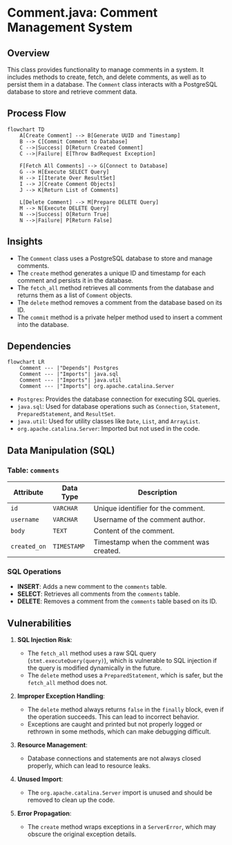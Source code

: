 # Comment.java: Comment Management System

## Overview

This class provides functionality to manage comments in a system. It includes methods to create, fetch, and delete comments, as well as to persist them in a database. The `Comment` class interacts with a PostgreSQL database to store and retrieve comment data.

## Process Flow

```mermaid
flowchart TD
    A[Create Comment] --> B[Generate UUID and Timestamp]
    B --> C[Commit Comment to Database]
    C -->|Success| D[Return Created Comment]
    C -->|Failure| E[Throw BadRequest Exception]

    F[Fetch All Comments] --> G[Connect to Database]
    G --> H[Execute SELECT Query]
    H --> I[Iterate Over ResultSet]
    I --> J[Create Comment Objects]
    J --> K[Return List of Comments]

    L[Delete Comment] --> M[Prepare DELETE Query]
    M --> N[Execute DELETE Query]
    N -->|Success| O[Return True]
    N -->|Failure| P[Return False]
```

## Insights

- The `Comment` class uses a PostgreSQL database to store and manage comments.
- The `create` method generates a unique ID and timestamp for each comment and persists it in the database.
- The `fetch_all` method retrieves all comments from the database and returns them as a list of `Comment` objects.
- The `delete` method removes a comment from the database based on its ID.
- The `commit` method is a private helper method used to insert a comment into the database.

## Dependencies

```mermaid
flowchart LR
    Comment --- |"Depends"| Postgres
    Comment --- |"Imports"| java.sql
    Comment --- |"Imports"| java.util
    Comment --- |"Imports"| org.apache.catalina.Server
```

- `Postgres`: Provides the database connection for executing SQL queries.
- `java.sql`: Used for database operations such as `Connection`, `Statement`, `PreparedStatement`, and `ResultSet`.
- `java.util`: Used for utility classes like `Date`, `List`, and `ArrayList`.
- `org.apache.catalina.Server`: Imported but not used in the code.

## Data Manipulation (SQL)

### Table: `comments`

| Attribute   | Data Type   | Description                          |
|-------------|-------------|--------------------------------------|
| `id`        | `VARCHAR`   | Unique identifier for the comment.  |
| `username`  | `VARCHAR`   | Username of the comment author.     |
| `body`      | `TEXT`      | Content of the comment.             |
| `created_on`| `TIMESTAMP` | Timestamp when the comment was created. |

### SQL Operations

- **INSERT**: Adds a new comment to the `comments` table.
- **SELECT**: Retrieves all comments from the `comments` table.
- **DELETE**: Removes a comment from the `comments` table based on its ID.

## Vulnerabilities

1. **SQL Injection Risk**:
   - The `fetch_all` method uses a raw SQL query (`stmt.executeQuery(query)`), which is vulnerable to SQL injection if the query is modified dynamically in the future.
   - The `delete` method uses a `PreparedStatement`, which is safer, but the `fetch_all` method does not.

2. **Improper Exception Handling**:
   - The `delete` method always returns `false` in the `finally` block, even if the operation succeeds. This can lead to incorrect behavior.
   - Exceptions are caught and printed but not properly logged or rethrown in some methods, which can make debugging difficult.

3. **Resource Management**:
   - Database connections and statements are not always closed properly, which can lead to resource leaks.

4. **Unused Import**:
   - The `org.apache.catalina.Server` import is unused and should be removed to clean up the code.

5. **Error Propagation**:
   - The `create` method wraps exceptions in a `ServerError`, which may obscure the original exception details.
